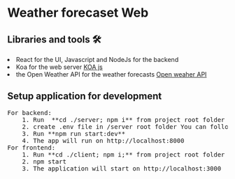 # Weather forecaset Web

## Libraries and tools 🛠

<li> React for the UI, Javascript and NodeJs for the backend </li>
<li> Koa for the web server <a href="https://koajs.com">KOA js</a> </li>
<li> the Open Weather API for the weather forecasts <a href="https://openweathermap.org/api">Open weaher API</a> </li>

## Setup application for development

<pre>
For backend:
    1. Run  **cd ./server; npm i** from project root folder
    2. create .env file in /server root folder You can follow instruction and schema from ./server/env.example
    3. Run **npm run start:dev**
    4. The app will run on http://localhost:8000
For frontend:
    1. Run **cd ./client; npm i;** from project root folder
    2. npm start
    3. The application will start on http://localhost:3000 
</pre>
